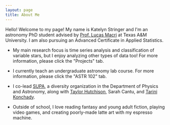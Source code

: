 ```yaml
---
layout: page
title: About Me
---
```


Hello! Welcome to my page! My name is Katelyn Stringer and I'm an astronomy PhD student advised by [Prof. Lucas Macri](http://people.physics.tamu.edu/lmacri/) at Texas A&M University. I am also pursuing an Advanced Certificate in Applied Statistics. 

- My main research focus is time series analysis and classification of variable stars, but I enjoy analyzing other types of data too! For more information, please click the "Projects" tab. 

- I currently teach an undergraduate astronomy lab course. For more information, please click the "ASTR 102" tab. 

- I co-lead [SUPA](https://people.physics.tamu.edu/aibhleog/supa/home.html), a diversity organization in the Department of Physics and Astronomy, along with [Taylor Hutchison](https://people.physics.tamu.edu/aibhleog/), Sarah Cantu, and [Tarini Konchady](https://tkonchady.github.io/).

- Outside of school, I love reading fantasy and young adult fiction, playing video games, and creating poorly-made latte art with my espresso machine.
